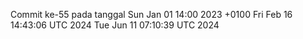 Commit ke-55 pada tanggal Sun Jan 01 14:00 2023 +0100
Fri Feb 16 14:43:06 UTC 2024
Tue Jun 11 07:10:39 UTC 2024
